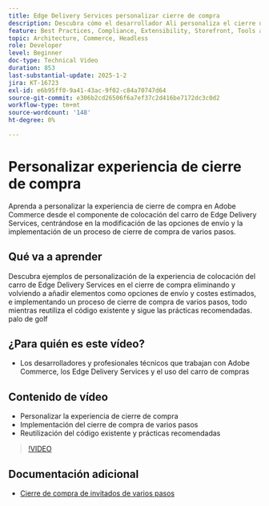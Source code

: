```yaml
---
title: Edge Delivery Services personalizar cierre de compra
description: Descubra cómo el desarrollador Ali personaliza el cierre de compra de Adobe Commerce, incluidas las opciones de entrega y el cierre de compra de varios pasos, mediante las prácticas recomendadas y la reutilización del código. palo de golf
feature: Best Practices, Compliance, Extensibility, Storefront, Tools and External Services
topic: Architecture, Commerce, Headless
role: Developer
level: Beginner
doc-type: Technical Video
duration: 853
last-substantial-update: 2025-1-2
jira: KT-16723
exl-id: e6b95ff0-9a41-43ac-9f02-c84a70747d64
source-git-commit: e306b2cd26506f6a7ef37c2d416be7172dc3c0d2
workflow-type: tm+mt
source-wordcount: '148'
ht-degree: 0%

---
```


# Personalizar experiencia de cierre de compra

Aprenda a personalizar la experiencia de cierre de compra en Adobe Commerce desde el componente de colocación del carro de Edge Delivery Services, centrándose en la modificación de las opciones de envío y la implementación de un proceso de cierre de compra de varios pasos.

## Qué va a aprender

Descubra ejemplos de personalización de la experiencia de colocación del carro de Edge Delivery Services en el cierre de compra eliminando y volviendo a añadir elementos como opciones de envío y costes estimados, e implementando un proceso de cierre de compra de varios pasos, todo mientras reutiliza el código existente y sigue las prácticas recomendadas. palo de golf

## ¿Para quién es este vídeo?

* Los desarrolladores y profesionales técnicos que trabajan con Adobe Commerce, los Edge Delivery Services y el uso del carro de compras

## Contenido de vídeo

* Personalizar la experiencia de cierre de compra
* Implementación del cierre de compra de varios pasos&#x200B;
* Reutilización del código existente y prácticas recomendadas

>[!VIDEO](https://video.tv.adobe.com/v/3442650?learn=on)

## Documentación adicional

* [Cierre de compra de invitados de varios pasos](https://experienceleague.adobe.com/developer/commerce/storefront/dropins/checkout/tutorials/multi-step/)
